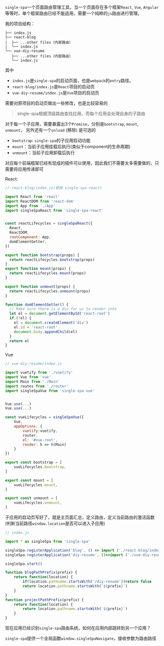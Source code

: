 `single-spa`一个页面路由管理工具，当一个页面存在多个框架`React`, `Vue`, `Angular`等等时，单个框架路由已经不能适用，需要一个纯粹的`js`路由进行管理。

我的项目结构：
```
├── index.js
├── react-blog
|  ├── ...other files（内部路由）
|  └── index.js
└── vue-diy-resume
   ├── ...other files（内部路由）
   └── index.js
```

其中

- `index.js`是`single-spa`的启动页面，也是`webpack`的`entry`路径。
- `react-blog/index.js`是`React`项目的启动页
- `vue-diy-resume/index.js`是`Vue`项目的启动页

需要对原项目的启动页做出一些修改，也是比较容易的

> single-spa根据顶级路由查找应用，而每个应用会处理自身的子路由

对于每一个子应用，需要暴露出3个`Promise`，分别是`bootstrap`, `mount`, `unmount`， 另外还有一个`unload` (移除) 是可选的

* `bootstrap`: `single-spa`的子应用启动功能
* `mount`：当前子应用挂载后执行(类似于component的生命周期)
* `unmount`：当前子应用卸载后执行

对应每个前端框架已经有现成的插件可以使用，因此我们不需要太多需要做的，只需要将应用传递即可

React:
```js
// react-blog/index.js(使用 single-spa-react)

import React from 'react'
import ReactDOM from 'react-dom'
import App from './App'
import singleSpaReact from 'single-spa-react'


const reactLifecycles = singleSpaReact({
  React,
  ReactDOM,
  rootComponent: App,
  domElementGetter,
})

export function bootstrap(props) {
  return reactLifecycles.bootstrap(props)
}
export function mount(props) {
  return reactLifecycles.mount(props)
}

export function unmount(props) {
  return reactLifecycles.unmount(props)
}

function domElementGetter() {
  // Make sure there is a div for us to render into
  let el = document.getElementById('react-root')
  if (!el) {
    el = document.createElement('div')
    el.id = 'react-root'
    document.body.appendChild(el)
  }
  return el
}

```

Vue
```js
// vue-diy-resume/index.js

import vuetify from './vuetify'
import Vue from 'vue'
import Main from './Main'
import routes from './router'
import singleSpaVue from 'single-spa-vue'


Vue.use(...)
Vue.use(...)

const vueLifecycles = singleSpaVue({
    Vue,
    appOptions: {
        vuetify:vuetify,
        router,
        el: '#vue-root',
        render: h => h(Main)
    }
})

export const bootstrap = [
    vueLifecycles.bootstrap,
]

export const mount = [
    vueLifecycles.mount,
]

export const unmount = [
    vueLifecycles.unmount,
]

```

子应用的启动页写好了，就是主页面汇总，定义路由，定义当前路由的激活函数(判断当前路径`window.location`是否可以进入子应用)

```js
// index.js

import * as singleSpa from 'single-spa'

singleSpa.registerApplication('blog', () => import ('./react-blog/index'), blogPathPrefix('/'))
singleSpa.registerApplication('diy-resume', ()=>import ('./vue-diy-resume/index'), projectPathPrefix('/diy-resume'))

singleSpa.start()

function blogPathPrefix(prefix) {
    return function(location) {
        if(location.pathname.startsWith('/diy-resume'))return false
        return location.pathname.startsWith(`${prefix}`)
    }
}
function projectPathPrefix(prefix) {
    return function(location) {
        return location.pathname.startsWith(`${prefix}`)
    }
}

```

现在应用已经识别`single-spa`路由系统，如何在应用内部跳转到另一个应用？

`single-spa`提供一个全局函数`window.singleSpaNavigate`，接收参数为路由路径
